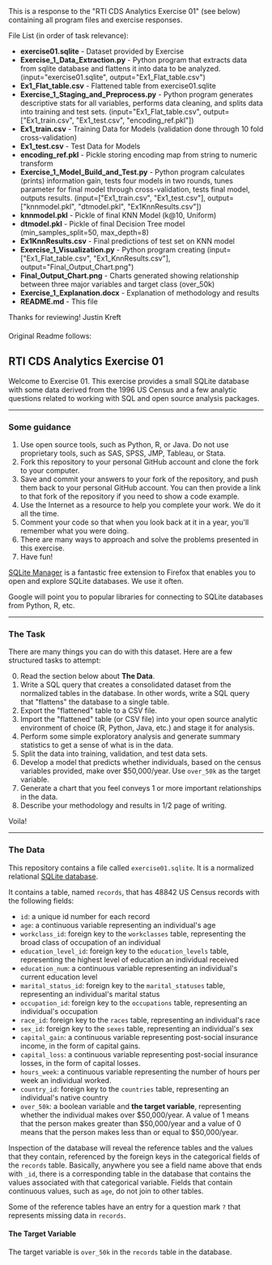 ##
This is a response to the "RTI CDS Analytics Exercise 01" (see below) containing all program files and exercise responses.

File List (in order of task relevance):

- <b>exercise01.sqlite</b> - Dataset provided by Exercise
- <b>Exercise_1_Data_Extraction.py</b> - Python program that extracts data from sqlite database and flattens it into data to be analyzed. (input="exercise01.sqlite", output="Ex1_Flat_table.csv")
- <b>Ex1_Flat_table.csv</b> - Flattened table from exercise01.sqlite
- <b>Exercise_1_Staging_and_Preprocess.py</b> - Python program generates descriptive stats for all variables, performs data cleaning, and splits data into training and test sets. (input="Ex1_Flat_table.csv", output=["Ex1_train.csv", "Ex1_test.csv", "encoding_ref.pkl"])
- <b>Ex1_train.csv</b> - Training Data for Models (validation done through 10 fold cross-validation)
- <b>Ex1_test.csv</b> - Test Data for Models
- <b>encoding_ref.pkl</b> - Pickle storing encoding map from string to numeric transform
- <b>Exercise_1_Model_Build_and_Test.py</b> - Python program calculates (prints) information gain, tests four models in two rounds, tunes parameter for final model through cross-validation, tests final model, outputs results. (input=["Ex1_train.csv", "Ex1_test.csv"], output=["knnmodel.pkl", "dtmodel.pkl", "Ex1KnnResults.csv"])
- <b>knnmodel.pkl</b> - Pickle of final KNN Model (k@10, Uniform)
- <b>dtmodel.pkl</b> - Pickle of final Decision Tree model (min_samples_split=50, max_depth=8)
- <b>Ex1KnnResults.csv</b> - Final predictions of test set on KNN model
- <b>Exercise_1_Visualization.py</b> - Python program creating (input=["Ex1_Flat_table.csv", "Ex1_KnnResults.csv"], output="Final_Output_Chart.png")
- <b>Final_Output_Chart.png</b> - Charts generated showing relationship between three major variables and target class (over_50k)
- <b>Exercise_1_Explanation.docx</b> - Explanation of methodology and results
- <b>README.md</b> - This file

Thanks for reviewing!
Justin Kreft
####

Original Readme follows:

####
## RTI CDS Analytics Exercise 01

Welcome to Exercise 01. This exercise provides a small SQLite database with some data derived from the 1996 US Census and a few analytic questions related to working with SQL and open source analysis packages.

----

### Some guidance

1. Use open source tools, such as Python, R, or Java. Do not use proprietary tools, such as SAS, SPSS, JMP, Tableau, or Stata. 
2. Fork this repository to your personal GitHub account and clone the fork to your computer.
3. Save and commit your answers to your fork of the repository, and push them back to your personal GitHub account. You can then provide a link to that fork of the repository if you need to show a code example.
4. Use the Internet as a resource to help you complete your work. We do it all the time.
5. Comment your code so that when you look back at it in a year, you'll remember what you were doing.
6. There are many ways to approach and solve the problems presented in this exercise.
7. Have fun!

[SQLite Manager](https://addons.mozilla.org/en-US/firefox/addon/sqlite-manager/) is a fantastic free extension to Firefox that enables you to open and explore SQLite databases. We use it often.

Google will point you to popular libraries for connecting to SQLite databases from Python, R, etc.

----

### The Task

There are many things you can do with this dataset. Here are a few structured tasks to attempt:

0. Read the section below about **The Data**.
1. Write a SQL query that creates a consolidated dataset from the normalized tables in the database. In other words, write a SQL query that "flattens" the database to a single table.
2. Export the "flattened" table to a CSV file.
3. Import the "flattened" table (or CSV file) into your open source analytic environment of choice (R, Python, Java, etc.) and stage it for analysis.
4. Perform some simple exploratory analysis and generate summary statistics to get a sense of what is in the data.
5. Split the data into training, validation, and test data sets. 
6. Develop a model that predicts whether individuals, based on the census variables provided, make over $50,000/year. Use `over_50k` as the target variable. 
7. Generate a chart that you feel conveys 1 or more important relationships in the data.
8. Describe your methodology and results in 1/2 page of writing.

Voila!

----

### The Data

This repository contains a file called `exercise01.sqlite`. It is a normalized relational [SQLite database](http://www.sqlite.org). 

It contains a table, named `records`, that has 48842 US Census records with the following fields:

- `id`: a unique id number for each record
- `age`: a continuous variable representing an individual's age
- `workclass_id`: foreign key to the `workclasses` table, representing the broad class of occupation of an individual
- `education_level_id`: foreign key to the `education_levels` table, representing the highest level of education an individual received
- `education_num`: a continuous variable representing an individual's current education level
- `marital_status_id`: foreign key to the `marital_statuses` table, representing an individual's marital status
- `occupation_id`: foreign key to the `occupations` table, representing an individual's occupation
- `race_id`: foreign key to the `races` table, representing an individual's race
- `sex_id`: foreign key to the `sexes` table, representing an individual's sex
- `capital_gain`: a continuous variable representing post-social insurance income, in the form of capital gains.
- `capital_loss`: a continuous variable representing post-social insurance losses, in the form of capital losses.
- `hours_week`: a continuous variable representing the number of hours per week an individual worked.
- `country_id`: foreign key to the `countries` table, representing an individual's native country
- `over_50k`: a boolean variable and **the target variable**, representing whether the individual makes over $50,000/year. A value of 1 means that the person makes greater than $50,000/year and a value of 0 means that the person makes less than or equal to $50,000/year.

Inspection of the database will reveal the reference tables and the values that they contain, referenced by the foreign keys in the categorical fields of the `records` table. Basically, anywhere you see a field name above that ends with `_id`, there is a corresponding table in the database that contains the values associated with that categorical variable. Fields that contain continuous values, such as `age`, do not join to other tables.

Some of the reference tables have an entry for a question mark `?` that represents missing data in `records`.

#### The Target Variable

The target variable is `over_50k` in the `records` table in the database.



